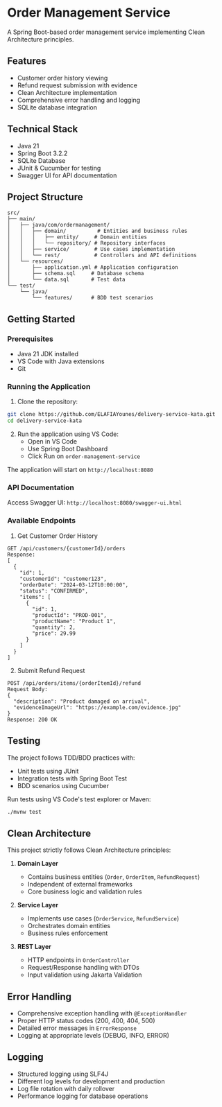 # Order Management Service

A Spring Boot-based order management service implementing Clean Architecture principles.

## Features

- Customer order history viewing
- Refund request submission with evidence
- Clean Architecture implementation
- Comprehensive error handling and logging
- SQLite database integration

## Technical Stack

- Java 21
- Spring Boot 3.2.2
- SQLite Database
- JUnit & Cucumber for testing
- Swagger UI for API documentation

## Project Structure

```
src/
├── main/
│   ├── java/com/ordermanagement/
│   │   ├── domain/          # Entities and business rules
│   │   │   ├── entity/     # Domain entities
│   │   │   └── repository/ # Repository interfaces
│   │   ├── service/        # Use cases implementation
│   │   └── rest/           # Controllers and API definitions
│   └── resources/
│       ├── application.yml # Application configuration
│       ├── schema.sql     # Database schema
│       └── data.sql       # Test data
└── test/
    └── java/
        └── features/      # BDD test scenarios
```

## Getting Started

### Prerequisites

- Java 21 JDK installed
- VS Code with Java extensions
- Git

### Running the Application

1. Clone the repository:
```bash
git clone https://github.com/ELAFIAYounes/delivery-service-kata.git
cd delivery-service-kata
```

2. Run the application using VS Code:
   - Open in VS Code
   - Use Spring Boot Dashboard
   - Click Run on `order-management-service`

The application will start on `http://localhost:8080`

### API Documentation

Access Swagger UI: `http://localhost:8080/swagger-ui.html`

### Available Endpoints

1. Get Customer Order History
```
GET /api/customers/{customerId}/orders
Response:
[
  {
    "id": 1,
    "customerId": "customer123",
    "orderDate": "2024-03-12T10:00:00",
    "status": "CONFIRMED",
    "items": [
      {
        "id": 1,
        "productId": "PROD-001",
        "productName": "Product 1",
        "quantity": 2,
        "price": 29.99
      }
    ]
  }
]
```

2. Submit Refund Request
```
POST /api/orders/items/{orderItemId}/refund
Request Body:
{
  "description": "Product damaged on arrival",
  "evidenceImageUrl": "https://example.com/evidence.jpg"
}
Response: 200 OK
```

## Testing

The project follows TDD/BDD practices with:
- Unit tests using JUnit
- Integration tests with Spring Boot Test
- BDD scenarios using Cucumber

Run tests using VS Code's test explorer or Maven:
```bash
./mvnw test
```

## Clean Architecture

This project strictly follows Clean Architecture principles:

1. **Domain Layer**
   - Contains business entities (`Order`, `OrderItem`, `RefundRequest`)
   - Independent of external frameworks
   - Core business logic and validation rules

2. **Service Layer**
   - Implements use cases (`OrderService`, `RefundService`)
   - Orchestrates domain entities
   - Business rules enforcement

3. **REST Layer**
   - HTTP endpoints in `OrderController`
   - Request/Response handling with DTOs
   - Input validation using Jakarta Validation

## Error Handling

- Comprehensive exception handling with `@ExceptionHandler`
- Proper HTTP status codes (200, 400, 404, 500)
- Detailed error messages in `ErrorResponse`
- Logging at appropriate levels (DEBUG, INFO, ERROR)

## Logging

- Structured logging using SLF4J
- Different log levels for development and production
- Log file rotation with daily rollover
- Performance logging for database operations
